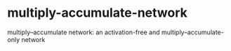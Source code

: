 # multiply-accumulate-network
multiply–accumulate network: an activation-free and multiply–accumulate-only network
